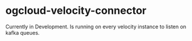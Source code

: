# ogcloud-velocity-connector
Currently in Development. Is running on every velocity instance to listen on kafka queues.

